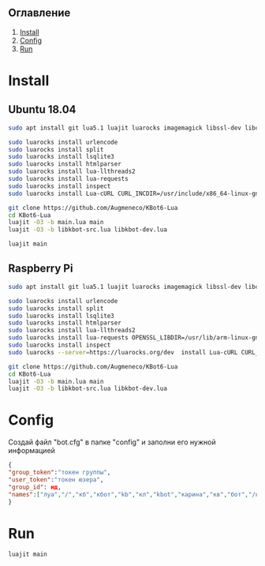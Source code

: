 ## Оглавление

1. [Install](#Install)
2. [Config](#Config)
3. [Run](#Run)

# Install 
## Ubuntu 18.04
```bash
sudo apt install git lua5.1 luajit luarocks imagemagick libssl-dev libcurl4-nss-dev libsqlite3-dev

sudo luarocks install urlencode
sudo luarocks install split
sudo luarocks install lsqlite3
sudo luarocks install htmlparser
sudo luarocks install lua-llthreads2
sudo luarocks install lua-requests
sudo luarocks install inspect
sudo luarocks install Lua-cURL CURL_INCDIR=/usr/include/x86_64-linux-gnu/

git clone https://github.com/Augmeneco/KBot6-Lua
cd KBot6-Lua
luajit -O3 -b main.lua main
luajit -O3 -b libkbot-src.lua libkbot-dev.lua

luajit main
```

## Raspberry Pi
```bash
sudo apt install git lua5.1 luajit luarocks imagemagick libssl-dev libcurl4-nss-dev libsqlite3-dev

sudo luarocks install urlencode
sudo luarocks install split
sudo luarocks install lsqlite3
sudo luarocks install htmlparser
sudo luarocks install lua-llthreads2
sudo luarocks install lua-requests OPENSSL_LIBDIR=/usr/lib/arm-linux-gnueabihf
sudo luarocks install inspect
sudo luarocks --server=https://luarocks.org/dev  install Lua-cURL CURL_INCDIR=/usr/include/arm-linux-gnueabihf

git clone https://github.com/Augmeneco/KBot6-Lua
cd KBot6-Lua
luajit -O3 -b main.lua main
luajit -O3 -b libkbot-src.lua libkbot-dev.lua

```
# Config
Создай файл "bot.cfg" в папке "config" и заполни его нужной информацией
```json
{
"group_token":"токен группы",
"user_token":"токен юзера",
"group_id": ид,
"names":["луа","/","кб","кбот","kb","кл","kbot","карина","кв","бот","/кб"]
}

```
# Run
```bash
luajit main
```
